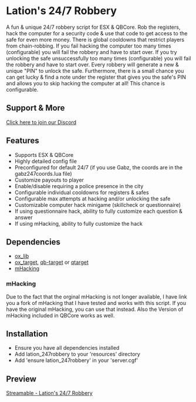 # Lation's 24/7 Robbery
A fun & unique 24/7 robbery script for ESX & QBCore. Rob the registers, hack the computer for a security code & use that code to get access to the safe for even more money. There is global cooldowns that restrict players from chain-robbing. If you fail hacking the computer too many times (configurable) you will fail the robbery and have to start over. If you try unlocking the safe unsuccessfully too many times (configurable) you will fail the robbery and have to start over. Every robbery will generate a new & unique "PIN" to unlock the safe. Furthermore, there is a small chance you can get lucky & find a note under the register that gives you the safe's PIN and allows you to skip hacking the computer at all! This chance is configurable. 

## Support & More
[Click here to join our Discord](https://discord.gg/9EbY4nM5uu)

## Features
- Supports ESX & QBCore
- Highly detailed config file
- Preconfigured for default 24/7 (if you use Gabz, the coords are in the gabz247coords.lua file)
- Customize payouts to player
- Enable/disable requiring a police presence in the city
- Configurable individual cooldowns for registers & safes
- Configurable max attempts at hacking and/or unlocking the safe
- Customizable computer hack minigame (skillcheck or questionnaire)
- If using questionnaire hack, ability to fully customize each question & answer
- If using mHacking, ability to fully customize the hack

## Dependencies
- [ox_lib](https://github.com/overextended/ox_lib/releases)
- [ox_target](https://github.com/overextended/ox_target/releases), [qb-target](https://github.com/qbcore-framework/qb-target) or [qtarget](https://github.com/overextended/ox_target/releases)
- [mHacking](https://github.com/AllRoundJonU/mHacking)
### mHacking
Due to the fact that the orginal mHacking is not longer available, I have link you a fork of mHacking that I have tested and works with this script. If you have the original mHacking, you can use that instead. Also the Version of mHacking included in QBCore works as well.

## Installation
- Ensure you have all dependencies installed
- Add lation_247robbery to your 'resources' directory
- Add 'ensure lation_247robbery' in your 'server.cgf'

## Preview
[Streamable - Lation's 24/7 Robbery](https://streamable.com/xaaave)
